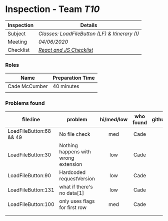 # Inspection - Team *T10* 
 
| Inspection | Details |
| ----- | ----- |
| Subject | *Classes: LoadFileButton (LF) & Itinerary (I)* |
| Meeting | *04/06/2020* |
| Checklist | *[React and JS Checklist](https://medium.com/@muthuks/here-is-the-checklist-for-reviewing-your-own-react-code-17c03761ac38)* |

### Roles

| Name | Preparation Time |
| ---- | ---- |
| Cade McCumber | 40 minutes |
|  |  |


### Problems found

| file:line | problem | hi/med/low | who found | github#  |
| --- | --- | :---: | :---: | --- |
| LoadFileButton:68 && 49 | No file check | med | Cade| |
| LoadFileButton:30 | Nothing happens with wrong extension | low | Cade | |
| LoadFileButton:90 | Hardcoded requestVersion | low | Cade | |
| LoadFileButton:131 | what if there's no data[1]| low | Cade | |
| LoadFileButton:100 | only uses flags for first row | med | Cade | |
|  | | | | |
|  | | | | |


